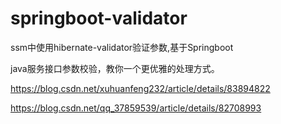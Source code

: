 # springboot-validator
ssm中使用hibernate-validator验证参数,基于Springboot

java服务接口参数校验，教你一个更优雅的处理方式。

https://blog.csdn.net/xuhuanfeng232/article/details/83894822

https://blog.csdn.net/qq_37859539/article/details/82708993
